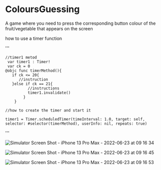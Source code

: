 # ColoursGuessing
A game where you need to press the corresponding button colour of the fruit/vegetable  that appears on the screen



how to use a timer function

'''

    //timer1 metod
     var timer1 : Timer!
     var ck = 0
    @objc func timerMethod(){
       if ck <= 20{
          //instruction
       }else if ck == 21{
              //instructions
              timer1.invalidate()
            }
        }
    
    //how to create the timer and start it
    
    timer1 = Timer.scheduledTimer(timeInterval: 1.0, target: self, selector: #selector(timerMethod), userInfo: nil, repeats: true)
'''
    
![Simulator Screen Shot - iPhone 13 Pro Max - 2022-06-23 at 09 16 34](https://user-images.githubusercontent.com/106954791/175239198-50373bd8-0e76-4b1a-91ac-273c151d8e80.png)

![Simulator Screen Shot - iPhone 13 Pro Max - 2022-06-23 at 09 16 45](https://user-images.githubusercontent.com/106954791/175239328-9d50ba52-5729-44e7-a36d-e9bc49cd822c.png)


![Simulator Screen Shot - iPhone 13 Pro Max - 2022-06-23 at 09 16 53](https://user-images.githubusercontent.com/106954791/175239355-17722a1d-33e5-4d0c-8810-a0bf1dc01790.png)


